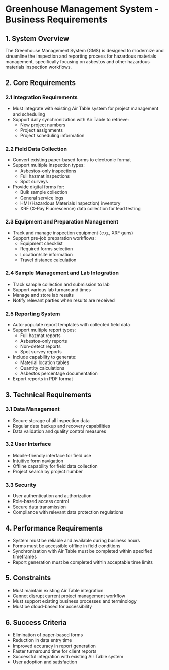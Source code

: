 # Greenhouse Management System - Business Requirements

## 1. System Overview
The Greenhouse Management System (GMS) is designed to modernize and streamline the inspection and reporting process for hazardous materials management, specifically focusing on asbestos and other hazardous materials inspection workflows.

## 2. Core Requirements

### 2.1 Integration Requirements
- Must integrate with existing Air Table system for project management and scheduling
- Support daily synchronization with Air Table to retrieve:
  - New project numbers
  - Project assignments
  - Project scheduling information

### 2.2 Field Data Collection
- Convert existing paper-based forms to electronic format
- Support multiple inspection types:
  - Asbestos-only inspections
  - Full hazmat inspections
  - Spot surveys
- Provide digital forms for:
  - Bulk sample collection
  - General service logs
  - HMI (Hazardous Materials Inspection) inventory
  - XRF (X-Ray Fluorescence) data collection for lead testing

### 2.3 Equipment and Preparation Management
- Track and manage inspection equipment (e.g., XRF guns)
- Support pre-job preparation workflows:
  - Equipment checklist
  - Required forms selection
  - Location/site information
  - Travel distance calculation

### 2.4 Sample Management and Lab Integration
- Track sample collection and submission to lab
- Support various lab turnaround times
- Manage and store lab results
- Notify relevant parties when results are received

### 2.5 Reporting System
- Auto-populate report templates with collected field data
- Support multiple report types:
  - Full hazmat reports
  - Asbestos-only reports
  - Non-detect reports
  - Spot survey reports
- Include capability to generate:
  - Material location tables
  - Quantity calculations
  - Asbestos percentage documentation
- Export reports in PDF format

## 3. Technical Requirements

### 3.1 Data Management
- Secure storage of all inspection data
- Regular data backup and recovery capabilities
- Data validation and quality control measures

### 3.2 User Interface
- Mobile-friendly interface for field use
- Intuitive form navigation
- Offline capability for field data collection
- Project search by project number

### 3.3 Security
- User authentication and authorization
- Role-based access control
- Secure data transmission
- Compliance with relevant data protection regulations

## 4. Performance Requirements
- System must be reliable and available during business hours
- Forms must be accessible offline in field conditions
- Synchronization with Air Table must be completed within specified timeframes
- Report generation must be completed within acceptable time limits

## 5. Constraints
- Must maintain existing Air Table integration
- Cannot disrupt current project management workflow
- Must support existing business processes and terminology
- Must be cloud-based for accessibility

## 6. Success Criteria
- Elimination of paper-based forms
- Reduction in data entry time
- Improved accuracy in report generation
- Faster turnaround time for client reports
- Successful integration with existing Air Table system
- User adoption and satisfaction
